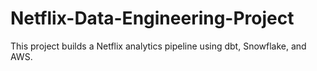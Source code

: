 # Netflix-Data-Engineering-Project
This project builds a Netflix analytics pipeline using dbt, Snowflake, and AWS.
